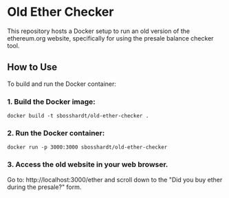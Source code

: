 # Old Ether Checker

This repository hosts a Docker setup to run an old version
of the ethereum.org website, specifically for using the
presale balance checker tool.

## How to Use

To build and run the Docker container:

### 1. Build the Docker image:
```
docker build -t sbosshardt/old-ether-checker .
```
### 2. Run the Docker container:
```
docker run -p 3000:3000 sbosshardt/old-ether-checker
```
### 3. Access the old website in your web browser.
Go to: http://localhost:3000/ether and scroll down to the
"Did you buy ether during the presale?" form.

